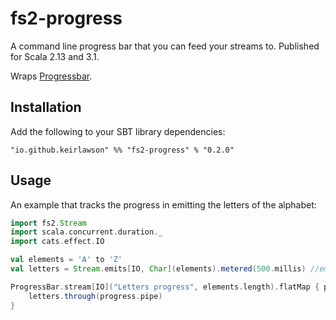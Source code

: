 # fs2-progress
A command line progress bar that you can feed your streams to. Published for Scala 2.13 and 3.1.

Wraps [Progressbar](https://tongfei.me/progressbar/).

## Installation

Add the following to your SBT library dependencies:

```
"io.github.keirlawson" %% "fs2-progress" % "0.2.0"
```

## Usage

An example that tracks the progress in emitting the letters of the alphabet:

```scala
import fs2.Stream
import scala.concurrent.duration._
import cats.effect.IO

val elements = 'A' to 'Z'
val letters = Stream.emits[IO, Char](elements).metered(500.millis) //emit one letter every 500 millis

ProgressBar.stream[IO]("Letters progress", elements.length).flatMap { progress =>
    letters.through(progress.pipe)
}
```